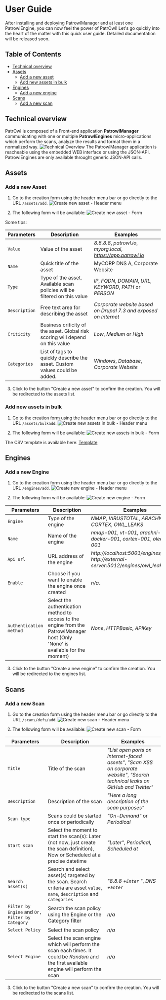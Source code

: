 # User Guide
After installing and deploying PatrowlManager and at least one PatrowlEngine, you can now feel the power of PatrOwl! Let's go quickly into the heart of the matter with this quick user guide. Detailed documentation will be released soon.


## Table of Contents
+ [Technical overview](#technical_overview)
+ [Assets](#assets)
  - [Add a new asset](#add_a_new_asset)
  - [Add new assets in bulk](#add_new_assets_in_bulk)
+ [Engines](#engines)
  - [Add a new engine](#add_a_new_engine)
+ [Scans](#scans)
  - [Add a new scan](#add_a_new_scan)


## Technical overview
PatrOwl is composed of a Front-end application **PatrowlManager** communicating with one or multiple **PatrowlEngines** micro-applications which perform the scans, analyze the results and format them in a normalized way.
![Technical Overview](../images/userguide/technical-overview.png)
The PatrowlManager application is reacheable using the embedded WEB interface or using the JSON-API. PatrowlEngines are only available throught generic JSON-API calls.

## Assets
### Add a new Asset
1. Go to the creation form using the header menu bar or go directly to the URL `/assets/add`.
![Create new asset - Header menu](../images/userguide/addNewAsset-1.png)

2. The following form will be available:
![Create new asset - Form](../images/userguide/addNewAsset-2.png)

Some tips:

Parameters | Description | Examples
---------- | ----------- | -----------
`Value` | Value of the asset  | *8.8.8.8*, *patrowl.io*, *myorg.local*, *https://app.patrowl.io*
`Name` | Quick title of the asset | MyCORP DNS A, Corporate Website
`Type` | Type of the asset. Available scan policies will be filtered on this value | *IP*, *FQDN*, *DOMAIN*, *URL*, *KEYWORD*, *PATH* or *PERSON*
`Description` | Free text area for describing the asset | *Corporate website based on Drupal 7.3 and exposed on Internet*
`Criticity` | Business criticity of the asset. Global risk scoring will depend on this value | *Low*, *Medium* or *High*
`Categories` | List of tags to quickly describe the asset. Custom values could be added. | *Windows*, *Database*, *Corporate Website*

3. Click to the button "Create a new asset" to confirm the creation. You will be redirected to the assets list.

### Add new assets in bulk
1. Go to the creation form using the header menu bar or go directly to the URL `/assets/bulkadd`.
![Create new assets in bulk - Header menu](../images/userguide/addNewAssetBulk-1.png)

2. The following form will be available:
![Create new assets in bulk - Form](../images/userguide/addNewAssetBulk-2.png)

The CSV template is available here: [Template](https://github.com/Patrowl/PatrowlManager/blob/master/var/data/assets_bulk_import_template.csv)

## Engines
### Add a new Engine
1. Go to the creation form using the header menu bar or go directly to the URL `/engines/add`.
![Create new engine - Header menu](../images/userguide/addNewEngine-1.png)

2. The following form will be available:
![Create new engine - Form](../images/userguide/addNewEngine-2.png)


Parameters | Description | Examples
---------- | ----------- | -----------
`Engine` | Type of the engine | *NMAP*, *VIRUSTOTAL*, *ARACHNI*, *CORTEX*, *OWL_LEAKS*
`Name` | Name of the engine | *nmap-001*, *vt-001*, *arachni-docker-001*, *cortex-001*, *oleaks-001*
`Api url` | URL address of the engine | *http://localhost:5001/engines/nmap/*, *http://external-server:5012/engines/owl_leaks/*
`Enable` | Choose if you want to enable the engine once created | *n/a.*
`Authentication method` | Select the authentication method to access to the engine from the PatrowlManager host (Only 'None' is available for the moment) | *None*, *HTTPBasic*, *APIKey*

3. Click to the button "Create a new engine" to confirm the creation. You will be redirected to the engines list.

## Scans
### Add a new Scan
1. Go to the creation form using the header menu bar or go directly to the URL `/scans/defs/add`.
![Create new scan - Header menu](../images/userguide/addNewScan-1.png)

2. The following form will be available:
![Create new scan - Form](../images/userguide/addNewScan-2.png)

Parameters | Description | Examples
---------- | ----------- | -----------
`Title` | Title of the scan | *"List open ports on Internet-faced assets"*, *"Scan XSS on corporate website"*, *"Search technical leaks on GitHub and Twitter"*
`Description` | Description of the scan | *"Here a long description of the scan purposes"*
`Scan type` | Scans could be started once or periodically | *"On-Demand"* or *Periodical*
`Start scan` | Select the moment to start the scan(s): Later (not now, just create the scan definition), Now or Scheduled at a precise datetime | *"Later"*, *Periodical*, *Scheduled at*
`Search asset(s)` | Search and select asset(s) targeted by the scan. Search criteria are asset `value`, `name`, `description` and `categories` | *"8.8.8 +`Enter` "*, *DNS +`Enter`*
`Filter by Engine` and `Or, Filter by Category` | Search the scan policy using the Engine or the Category filter | *n/a*
`Select Policy` | Select the scan policy | *n/a*
`Select Engine` | Select the scan engine which will perform the scan each times. It could be *Random* and the first available engine will perform the scan | *n/a*

3. Click to the button "Create a new scan" to confirm the creation. You will be redirected to the scans list.
